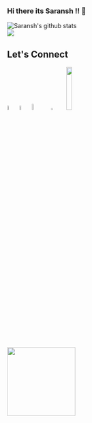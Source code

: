 ### Hi there its Saransh !! 👋

<img align="center" src="https://github-readme-stats.vercel.app/api?username=saranshkhulbe7&show_icons=true&include_all_commits=true&theme=solarized-light" alt="Saransh's      github stats"/>

<br>
  <img align="center" src="https://github-readme-stats.vercel.app/api/top-langs/?username=saranshkhulbe7&theme=solarized-light" />

## Let's Connect

<a href="https://www.linkedin.com/in/saransh-khulbe-5ab342189/">
     <img src="https://www.flaticon.com/svg/static/icons/svg/145/145807.svg" height="5%"; width="5%"; margin-left:20px;></img></a>

<a href="https://twitter.com/KhulbeSaransh">
  <img src="https://www.flaticon.com/svg/static/icons/svg/889/889147.svg" height="5%" ; width="5%" ; margin-left:0px;></img></a>   

<a href="https://www.codechef.com/users/saranshkhulbe7">
  <img src="https://1.bp.blogspot.com/-svSVcY5RCZ0/WczaWkmnnuI/AAAAAAAABhQ/rrGYYYN_cJsbufXTXpd50CJc8-vJ4dZqQCLcBGAs/s1600/fb-image-icon.png" height="6%" ; width="8%" ; margin-left:20px;></img></a>

<a href="https://www.hackerrank.com/saranshkhulbe7">
  <img src="https://upload.wikimedia.org/wikipedia/commons/6/65/HackerRank_logo.png" height="3%" ; width="6.5%" ;></img></a>

<a href="https://account.codingblocks.com/users/me">
    <img src="https://marketing-image-production.s3.amazonaws.com/uploads/0ba295b66f676a965ba15303344f9e553b9e5f54381820d3752eee997e0c5d97cec5dbd68de0edd07b62c69b5d6b11ed15dd4655fef05607afd6a9deab3e1cc1.png" height="16%" ; width="16%" ;></img></a>
    
  ##
   <img src="https://komarev.com/ghpvc/?username=saranshkhulbe7" width=160px/>
